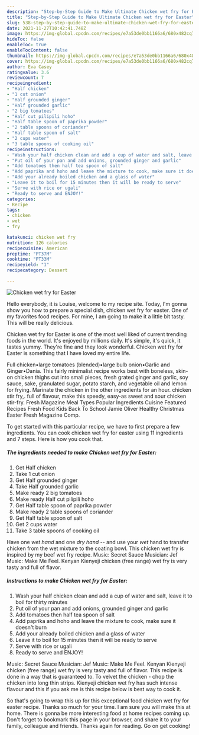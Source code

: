 ```yaml
---
description: "Step-by-Step Guide to Make Ultimate Chicken wet fry for Easter"
title: "Step-by-Step Guide to Make Ultimate Chicken wet fry for Easter"
slug: 538-step-by-step-guide-to-make-ultimate-chicken-wet-fry-for-easter
date: 2021-11-27T10:42:41.748Z
image: https://img-global.cpcdn.com/recipes/e7a53de0bb1166a6/680x482cq70/chicken-wet-fry-for-easter-recipe-main-photo.jpg
hideToc: false
enableToc: true
enableTocContent: false
thumbnail: https://img-global.cpcdn.com/recipes/e7a53de0bb1166a6/680x482cq70/chicken-wet-fry-for-easter-recipe-main-photo.jpg
cover: https://img-global.cpcdn.com/recipes/e7a53de0bb1166a6/680x482cq70/chicken-wet-fry-for-easter-recipe-main-photo.jpg
author: Eva Casey
ratingvalue: 3.6
reviewcount: 7
recipeingredient:
- "Half chicken"
- "1 cut onion"
- "Half grounded ginger"
- "Half grounded garlic"
- "2 big tomatoes"
- "Half cut pilipili hoho"
- "Half table spoon of paprika powder"
- "2 table spoons of coriander"
- "Half table spoon of salt"
- "2 cups water"
- "3 table spoons of cooking oil"
recipeinstructions:
- "Wash your half chicken clean and add a cup of water and salt, leave it to boil for thirty minutes"
- "Put oil of your pan and add onions, grounded ginger and garlic"
- "Add tomatoes then half tea spoon of salt"
- "Add paprika and hoho and leave the mixture to cook, make sure it doesn&#39;t burn"
- "Add your already boiled chicken and a glass of water"
- "Leave it to boil for 15 minutes then it will be ready to serve"
- "Serve with rice or ugali"
- "Ready to serve and ENJOY!"
categories:
- Recipe
tags:
- chicken
- wet
- fry

katakunci: chicken wet fry 
nutrition: 126 calories
recipecuisine: American
preptime: "PT37M"
cooktime: "PT33M"
recipeyield: "1"
recipecategory: Dessert

---
```



![Chicken wet fry for Easter](https://img-global.cpcdn.com/recipes/e7a53de0bb1166a6/680x482cq70/chicken-wet-fry-for-easter-recipe-main-photo.jpg)

Hello everybody, it is Louise, welcome to my recipe site. Today, I'm gonna show you how to prepare a special dish, chicken wet fry for easter. One of my favorites food recipes. For mine, I am going to make it a little bit tasty. This will be really delicious.

Chicken wet fry for Easter is one of the most well liked of current trending foods in the world. It's enjoyed by millions daily. It's simple, it's quick, it tastes yummy. They're fine and they look wonderful. Chicken wet fry for Easter is something that I have loved my entire life.

Full chicken•large tomatoes (blended)•large bulb onion•Garlic and Ginger•Dania. This fairly minimalist recipe works best with boneless, skin-on chicken thighs cut into small pieces, fresh grated ginger and garlic, soy sauce, sake, granulated sugar, potato starch, and vegetable oil and lemon for frying. Marinate the chicken in the other ingredients for an hour. chicken stir fry,. full of flavour, make this speedy, easy-as sweet and sour chicken stir-fry. Fresh Magazine Meal Types Popular Ingredients Cuisine Featured Recipes Fresh Food Kids Back To School Jamie Oliver Healthy Christmas Easter Fresh Magazine Comp.


To get started with this particular recipe, we have to first prepare a few ingredients. You can cook chicken wet fry for easter using 11 ingredients and 7 steps. Here is how you cook that.

<!--inarticleads1-->

##### The ingredients needed to make Chicken wet fry for Easter:

1. Get Half chicken
1. Take 1 cut onion
1. Get Half grounded ginger
1. Take Half grounded garlic
1. Make ready 2 big tomatoes
1. Make ready Half cut pilipili hoho
1. Get Half table spoon of paprika powder
1. Make ready 2 table spoons of coriander
1. Get Half table spoon of salt
1. Get 2 cups water
1. Take 3 table spoons of cooking oil


Have one *wet hand* and one *dry hand* -- and use your *wet* hand to transfer chicken from the wet mixture to the coating bowl. This chicken wet fry is inspired by my beef wet fry recipe. Music: Secret Sauce Musician: Jef Music: Make Me Feel. Kenyan Kienyeji chicken (free range) wet fry is very tasty and full of flavor. 

<!--inarticleads2-->

##### Instructions to make Chicken wet fry for Easter:

1. Wash your half chicken clean and add a cup of water and salt, leave it to boil for thirty minutes
1. Put oil of your pan and add onions, grounded ginger and garlic
1. Add tomatoes then half tea spoon of salt
1. Add paprika and hoho and leave the mixture to cook, make sure it doesn&#39;t burn
1. Add your already boiled chicken and a glass of water
1. Leave it to boil for 15 minutes then it will be ready to serve
1. Serve with rice or ugali
1. Ready to serve and ENJOY!

Music: Secret Sauce Musician: Jef Music: Make Me Feel. Kenyan Kienyeji chicken (free range) wet fry is very tasty and full of flavor. This recipe is done in a way that is guaranteed to. To velvet the chicken - chop the chicken into long thin strips. Kienyeji chicken wet fry has such intense flavour and this if you ask me is this recipe below is best way to cook it. 

So that's going to wrap this up for this exceptional food chicken wet fry for easter recipe. Thanks so much for your time. I am sure you will make this at home. There is gonna be more interesting food at home recipes coming up. Don't forget to bookmark this page in your browser, and share it to your family, colleague and friends. Thanks again for reading. Go on get cooking!
